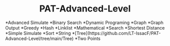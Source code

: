 <h1 align = "center">PAT-Advanced-Level</h1>
*Advanced Simulate
*Binary Search
*Dynamic Programing
*Graph
*Graph Output
*Greedy
*Hash
*Linklist
*Mathematical
*Search
*Shortest Distance
*Simple Simulate
*Sort
*String
*[Tree](https://github.com/LT-IssacF/PAT-Advanced-Level/tree/main/Tree)</li>
*Two Points
